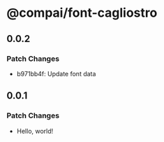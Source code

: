 # @compai/font-cagliostro

## 0.0.2

### Patch Changes

- b971bb4f: Update font data

## 0.0.1

### Patch Changes

- Hello, world!
